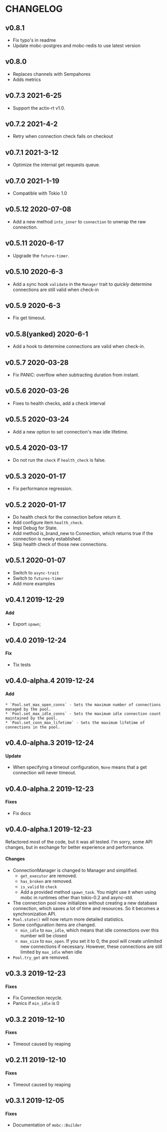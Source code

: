# CHANGELOG

## v0.8.1

- Fix typo's in readme
- Update mobc-postgres and mobc-redis to use latest version

## v0.8.0

- Replaces channels with Sempahores
- Adds metrics

## v0.7.3 2021-6-25

- Support the actix-rt v1.0.

## v0.7.2 2021-4-2

- Retry when connection check fails on checkout

## v0.7.1 2021-3-12

- Optimize the internal get requests queue.

## v0.7.0 2021-1-19

- Compatible with Tokio 1.0

## v0.5.12 2020-07-08

- Add a new method `into_inner` to `connection` to unwrap the raw connection.

## v0.5.11 2020-6-17

- Upgrade the `future-timer`.

## v0.5.10 2020-6-3

- Add a sync hook `validate` in the `Manager` trait to _quickly_ determine connections are still valid when check-in

## v0.5.9 2020-6-3

- Fix get timeout.

## v0.5.8(yanked) 2020-6-1

- Add a hook to determine connections are valid when check-in.

## v0.5.7 2020-03-28

- Fix PANIC: overflow when subtracting duration from instant.

## v0.5.6 2020-03-26

- Fixes to health checks, add a check interval

## v0.5.5 2020-03-24

- Add a new option to set connection's max idle lifetime.

## v0.5.4 2020-03-17

- Do not run the `check` if `health_check` is false.

## v0.5.3 2020-01-17

- Fix performance regression.

## v0.5.2 2020-01-17

- Do health check for the connection before return it.
- Add configure item `health_check`.
- Impl Debug for State.
- Add method is_brand_new to Connection, which returns true if the connection is newly established.
- Skip health check of those new connections.

## v0.5.1 2020-01-07

- Switch to `async-trait`
- Switch to `futures-timer`
- Add more examples

## v0.4.1 2019-12-29

#### Add

- Export `spawn`;

## v0.4.0 2019-12-24

#### Fix

- Tix tests

## v0.4.0-alpha.4 2019-12-24

#### Add

    * `Pool.set_max_open_conns` - Sets the maximum number of connections managed by the pool.
    * `Pool.set_max_idle_conns` - Sets the maximum idle connection count maintained by the pool.
    * `Pool.set_conn_max_lifetime` - Sets the maximum lifetime of connections in the pool.

## v0.4.0-alpha.3 2019-12-24

#### Update

- When specifying a timeout configuration, `None` means that a get connection will never timeout.

## v0.4.0-alpha.2 2019-12-23

#### Fixes

- Fix docs

## v0.4.0-alpha.1 2019-12-23

Refactored most of the code, but it was all tested. I'm sorry, some API changes, but in exchange for better experience and performance.

#### Changes

- ConnectionManager is changed to Manager and simplified.
  - `get_executor` are removed.
  - `has_broken` are removed.
  - `is_valid` to `check`
  - Add a provided method `spawn_task`. You might use it when using mobc in runtimes other than tokio-0.2 and async-std.
- The connection pool now initializes without creating a new database connection, which saves a lot of time and resources. So it becomes a synchronization API.
- `Pool.state()` will now return more detailed statistics.
- Some configuration items are changed.
  - `min_idle` to `max_idle`, which means that idle connections over this number will be closed
  - `max_size` to `max_open`. If you set it to 0, the pool will create unlimited new connections if necessary. However, these connections are still limited by `max_idle` when idle
- `Pool.try_get` are removed.

## v0.3.3 2019-12-23

#### Fixes

- Fix Connection recycle.
- Panics if `min_idle` is 0

## v0.3.2 2019-12-10

#### Fixes

- Timeout caused by reaping

## v0.2.11 2019-12-10

#### Fixes

- Timeout caused by reaping

## v0.3.1 2019-12-05

#### Fixes

- Documentation of `mobc::Builder`
